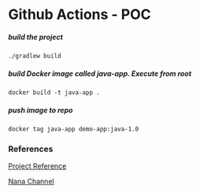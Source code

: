 # Github Actions - POC
##### build the project

    ./gradlew build

##### build Docker image called java-app. Execute from root

    docker build -t java-app .

##### push image to repo

    docker tag java-app demo-app:java-1.0

### References
[Project Reference](https://github.com/nanuchi/my-project)

[Nana Channel](https://www.youtube.com/watch?v=R8_veQiYBjI&ab_channel=TechWorldwithNana)
